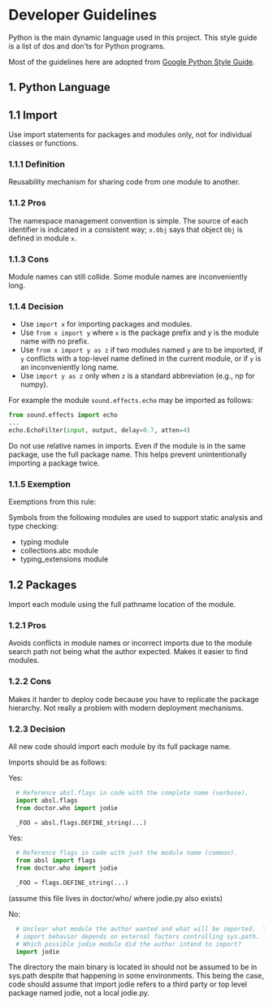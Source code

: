 # Developer Guidelines

Python is the main dynamic language used in this project. This style guide is a
list of dos and don’ts for Python programs.

Most of the guidelines here are adopted from [Google Python Style Guide](https://google.github.io/styleguide/pyguide.html).

## 1. Python Language

## 1.1 Import
Use import statements for packages and modules only, not for individual classes
or functions.

### 1.1.1 Definition
Reusability mechanism for sharing code from one module to another.

### 1.1.2 Pros
The namespace management convention is simple. The source of each identifier is
indicated in a consistent way; `x.Obj` says that object `Obj` is defined in
module `x`.

### 1.1.3 Cons
Module names can still collide. Some module names are inconveniently long.

### 1.1.4 Decision
- Use `import x` for importing packages and modules.
- Use `from x import y` where `x` is the package prefix and y is the module name
  with no prefix.
- Use `from x import y as z` if two modules named `y` are to be imported, if `y`
conflicts with a top-level name defined in the current module, or if `y` is an
inconveniently long name.
- Use `import y as z` only when `z` is a standard abbreviation (e.g., np for
  numpy).

For example the module `sound.effects.echo` may be imported as follows:
```python
from sound.effects import echo
...
echo.EchoFilter(input, output, delay=0.7, atten=4)
```

Do not use relative names in imports. Even if the module is in the same package,
use the full package name. This helps prevent unintentionally importing a
package twice.

### 1.1.5 Exemption
Exemptions from this rule:

Symbols from the following modules are used to support static analysis and type
checking:

- typing module
- collections.abc module
- typing_extensions module


## 1.2 Packages
Import each module using the full pathname location of the module.

### 1.2.1 Pros
Avoids conflicts in module names or incorrect imports due to the module search
path not being what the author expected. Makes it easier to find modules.

### 1.2.2 Cons
Makes it harder to deploy code because you have to replicate the package
hierarchy. Not really a problem with modern deployment mechanisms.

### 1.2.3 Decision
All new code should import each module by its full package name.

Imports should be as follows:

Yes:
```python
  # Reference absl.flags in code with the complete name (verbose).
  import absl.flags
  from doctor.who import jodie

  _FOO = absl.flags.DEFINE_string(...)
```

Yes:
```python
  # Reference flags in code with just the module name (common).
  from absl import flags
  from doctor.who import jodie

  _FOO = flags.DEFINE_string(...)
```
(assume this file lives in doctor/who/ where jodie.py also exists)

No:
```python
  # Unclear what module the author wanted and what will be imported.  The actual
  # import behavior depends on external factors controlling sys.path.
  # Which possible jodie module did the author intend to import?
  import jodie
```

The directory the main binary is located in should not be assumed to be in
sys.path despite that happening in some environments. This being the case, code
should assume that import jodie refers to a third party or top level package
named jodie, not a local jodie.py.
